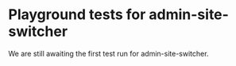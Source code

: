 # Playground tests for admin-site-switcher
We are still awaiting the first test run for admin-site-switcher.
